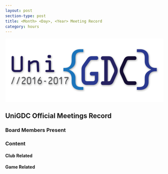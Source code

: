```yaml
---
layout: post
section-type: post
title: <Month> <Day>, <Year> Meeting Record
category: hours
---
```


![UniGDC Logo](/img/logo_2016-2017.png)

## UniGDC Official Meetings Record

### Board Members Present


### Content

#### Club Related


#### Game Related
